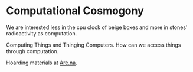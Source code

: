 Computational Cosmogony
=======================

We are interested less in the cpu clock of beige boxes and more in stones' radioactivity as computation.

Computing Things and Thinging Computers. How can we access things through computation.

Hoarding materials at [Are.na](https://www.are.na/andre-fincato/computational-cosmogony).
